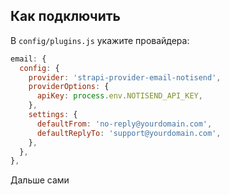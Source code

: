 ## Как подключить

В `config/plugins.js` укажите провайдера:

```js
email: {
  config: {
    provider: 'strapi-provider-email-notisend',
    providerOptions: {
      apiKey: process.env.NOTISEND_API_KEY,
    },
    settings: {
      defaultFrom: 'no-reply@yourdomain.com',
      defaultReplyTo: 'support@yourdomain.com',
    },
  },
},
```

Дальше сами
